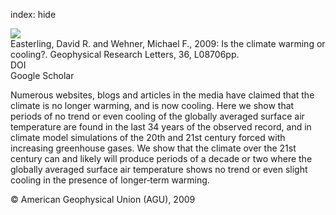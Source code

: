 index: hide

<div class="Citation">
    <div class="Citation-thumb CitationThumb-linked"  data-href="https://doi.org/10.1029/2009gl037810">
      <img src="https://static.claimspace.cloud/climate-study-static/refs/thumbs/1/Easterling_and_Wehner_2009-thumb.png" />
    </div>

  <div class="Citation-body">
    <div class="Citation-text">Easterling, David R. and Wehner, Michael F., 2009: Is the climate warming or cooling?. <span class="Article-journal">Geophysical Research Letters, </span><span class="Article-volume">36, </span>L08706pp.</div>
    <div class="Citation-links">
      <div class="CitationLink" data-href="https://doi.org/10.1029/2009gl037810">
        <div class="CitationLink-icon CitationLink-Doi"></div>
        <div class="CitationLink-text">DOI</div>
      </div>
      <div class="CitationLink" data-href="https://scholar.google.com/scholar?q=10.1029/2009gl037810">
        <div class="CitationLink-icon CitationLink-Scholar"></div>
        <div class="CitationLink-text">Google Scholar</div>
      </div>
    </div>
  </div>
</div>

Numerous websites, blogs and articles in the media have claimed that the climate is no longer warming, and is now cooling. Here we show that periods of no trend or even cooling of the globally averaged surface air temperature are found in the last 34 years of the observed record, and in climate model simulations of the 20th and 21st century forced with increasing greenhouse gases. We show that the climate over the 21st century can and likely will produce periods of a decade or two where the globally averaged surface air temperature shows no trend or even slight cooling in the presence of longer‐term warming.

<div class="Citation-copy">
&copy; American Geophysical Union (AGU), 2009
</div>